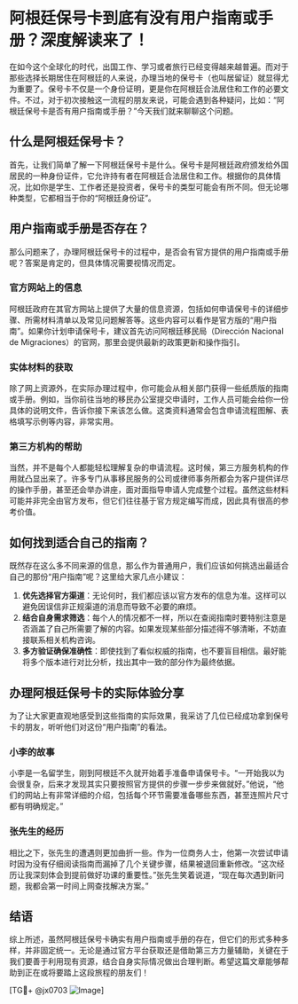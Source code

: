 # 阿根廷保号卡到底有没有用户指南或手册？深度解读来了！

在如今这个全球化的时代，出国工作、学习或者旅行已经变得越来越普遍。而对于那些选择长期居住在阿根廷的人来说，办理当地的保号卡（也叫居留证）就显得尤为重要了。保号卡不仅是一个身份证明，更是你在阿根廷合法居住和工作的必要文件。不过，对于初次接触这一流程的朋友来说，可能会遇到各种疑问，比如：“阿根廷保号卡是否有用户指南或手册？”今天我们就来聊聊这个问题。

## 什么是阿根廷保号卡？

首先，让我们简单了解一下阿根廷保号卡是什么。保号卡是阿根廷政府颁发给外国居民的一种身份证件，它允许持有者在阿根廷合法居住和工作。根据你的具体情况，比如你是学生、工作者还是投资者，保号卡的类型可能会有所不同。但无论哪种类型，它都相当于你的“阿根廷身份证”。

## 用户指南或手册是否存在？

那么问题来了，办理阿根廷保号卡的过程中，是否会有官方提供的用户指南或手册呢？答案是肯定的，但具体情况需要视情况而定。

### 官方网站上的信息

阿根廷政府在其官方网站上提供了大量的信息资源，包括如何申请保号卡的详细步骤、所需材料清单以及常见问题解答等。这些内容可以看作是官方版的“用户指南”。如果你计划申请保号卡，建议首先访问阿根廷移民局（Dirección Nacional de Migraciones）的官网，那里会提供最新的政策更新和操作指引。

### 实体材料的获取

除了网上资源外，在实际办理过程中，你可能会从相关部门获得一些纸质版的指南或手册。例如，当你前往当地的移民办公室提交申请时，工作人员可能会给你一份具体的说明文件，告诉你接下来该怎么做。这类资料通常会包含申请流程图解、表格填写示例等内容，非常实用。

### 第三方机构的帮助

当然，并不是每个人都能轻松理解复杂的申请流程。这时候，第三方服务机构的作用就凸显出来了。许多专门从事移民服务的公司或律师事务所都会为客户提供详尽的操作手册，甚至还会举办讲座，面对面指导申请人完成整个过程。虽然这些材料可能并非完全由官方发布，但它们往往基于官方规定编写而成，因此具有很高的参考价值。

## 如何找到适合自己的指南？

既然存在这么多不同来源的信息，那么作为普通用户，我们应该如何挑选出最适合自己的那份“用户指南”呢？这里给大家几点小建议：

1. **优先选择官方渠道**：无论何时，我们都应该以官方发布的信息为准。这样可以避免因误信非正规渠道的消息而导致不必要的麻烦。
2. **结合自身需求筛选**：每个人的情况都不一样，所以在查阅指南时要特别注意是否涵盖了自己所需要了解的内容。如果发现某些部分描述得不够清晰，不妨直接联系相关机构咨询。
3. **多方验证确保准确性**：即使找到了看似权威的指南，也不要盲目相信。最好能将多个版本进行对比分析，找出其中一致的部分作为最终依据。

## 办理阿根廷保号卡的实际体验分享

为了让大家更直观地感受到这些指南的实际效果，我采访了几位已经成功拿到保号卡的朋友，听听他们对这份“用户指南”的看法。

### 小李的故事

小李是一名留学生，刚到阿根廷不久就开始着手准备申请保号卡。“一开始我以为会很复杂，后来才发现其实只要按照官方提供的步骤一步步来做就好。”他说，“他们的网站上有非常详细的介绍，包括每个环节需要准备哪些东西，甚至连照片尺寸都有明确规定。”

### 张先生的经历

相比之下，张先生的遭遇则更加曲折一些。作为一位商务人士，他第一次尝试申请时因为没有仔细阅读指南而漏掉了几个关键步骤，结果被退回重新修改。“这次经历让我深刻体会到提前做好功课的重要性。”张先生笑着说道，“现在每次遇到新问题，我都会第一时间上网查找解决方案。”

## 结语

综上所述，虽然阿根廷保号卡确实有用户指南或手册的存在，但它们的形式多种多样，并非固定统一。无论是通过官方平台获取还是借助第三方力量辅助，关键在于我们要善于利用现有资源，结合自身实际情况做出合理判断。希望这篇文章能够帮助到正在或将要踏上这段旅程的朋友们！

[TG💪+ @jx0703 ![Image](https://github.com/user-attachments/assets/dbca1d08-cadb-493c-b0ec-ad6f7a83f270)]